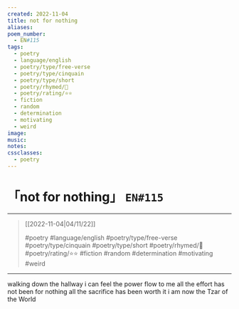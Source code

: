```yaml
---
created: 2022-11-04
title: not for nothing
aliases:
poem_number:
  - EN#115
tags:
  - poetry
  - language/english
  - poetry/type/free-verse
  - poetry/type/cinquain
  - poetry/type/short
  - poetry/rhymed/🔴
  - poetry/rating/⭐⭐
  - fiction
  - random
  - determination
  - motivating
  - weird
image:
music:
notes:
cssclasses:
  - poetry
---
```

# 「not for nothing」 `EN#115`

---

> [[2022-11-04|04/11/22]]
> 
> #poetry 
> #language/english 
> #poetry/type/free-verse #poetry/type/cinquain #poetry/type/short 
> #poetry/rhymed/🔴 
> #poetry/rating/⭐⭐ 
> #fiction #random #determination #motivating #weird 

---

walking down the hallway
i can feel the power flow to me
all the effort has not been for nothing
all the sacrifice has been worth it
i am now the Tzar of the World